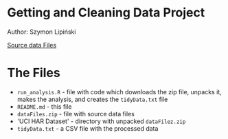 # Getting and Cleaning Data Project

Author: Szymon Lipiński

[Source data
Files](https://d396qusza40orc.cloudfront.net/getdata%2Fprojectfiles%2FUCI%20HAR%20Dataset.zip)


# The Files

* `run_analysis.R` - file with code which downloads the zip file, unpacks
  it, makes the analysis, and creates the `tidyData.txt` file
* `README.md` - this file
* `dataFiles.zip` - file with source data files
* 'UCI HAR Dataset' - directory with unpacked `dataFilez.zip`
* `tidyData.txt` - a CSV file with the processed data

